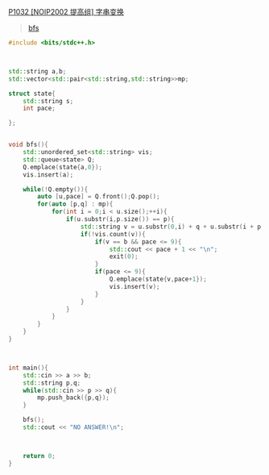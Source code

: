 [P1032 [NOIP2002 提高组] 字串变换](https://www.luogu.com.cn/problem/P1032)

> [bfs](https://github.com/GongNanyue/ProblemSolve/blob/main/%E6%90%9C%E7%B4%A2/%E5%B9%BF%E5%BA%A6%E4%BC%98%E5%85%88%E6%90%9C%E7%B4%A2.md)


```cpp
#include <bits/stdc++.h>



std::string a,b;
std::vector<std::pair<std::string,std::string>>mp;

struct state{
    std::string s;
    int pace;

};


void bfs(){
    std::unordered_set<std::string> vis;
    std::queue<state> Q;
    Q.emplace(state{a,0});
    vis.insert(a);

    while(!Q.empty()){
        auto [u,pace] = Q.front();Q.pop();
        for(auto [p,q] : mp){
            for(int i = 0;i < u.size();++i){
                if(u.substr(i,p.size()) == p){
                    std::string v = u.substr(0,i) + q + u.substr(i + p.size(),u.size());
                    if(!vis.count(v)){
                        if(v == b && pace <= 9){
                            std::cout << pace + 1 << "\n";
                            exit(0);
                        }
                        if(pace <= 9){
                            Q.emplace(state{v,pace+1});
                            vis.insert(v);
                        }
                    }
                }
            }
        }
    }
}



int main(){
    std::cin >> a >> b;
    std::string p,q;
    while(std::cin >> p >> q){
        mp.push_back({p,q});
    }

    bfs();
    std::cout << "NO ANSWER!\n";



    return 0;
}

```
